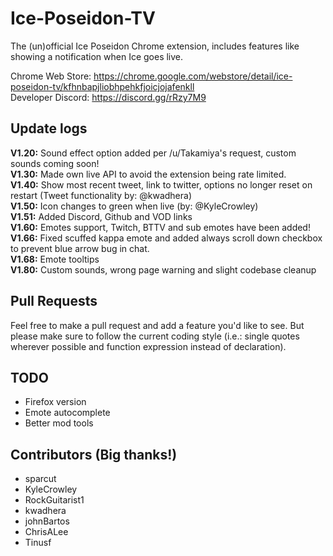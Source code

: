 # Ice-Poseidon-TV
The (un)official Ice Poseidon Chrome extension, includes features like showing a notification when Ice goes live.

Chrome Web Store: https://chrome.google.com/webstore/detail/ice-poseidon-tv/kfhnbapjliobhpehkfjoicjojafenkll  
Developer Discord: https://discord.gg/rRzy7M9

## Update logs
**V1.20:** Sound effect option added per /u/Takamiya's request, custom sounds coming soon!  
**V1.30:** Made own live API to avoid the extension being rate limited.  
**V1.40:** Show most recent tweet, link to twitter, options no longer reset on restart (Tweet functionality by: @kwadhera)  
**V1.50:** Icon changes to green when live (by: @KyleCrowley)  
**V1.51:** Added Discord, Github and VOD links  
**V1.60:** Emotes support, Twitch, BTTV and sub emotes have been added!  
**V1.66:** Fixed scuffed kappa emote and added always scroll down checkbox to prevent blue arrow bug in chat.  
**V1.68:** Emote tooltips  
**V1.80:** Custom sounds, wrong page warning and slight codebase cleanup

## Pull Requests
Feel free to make a pull request and add a feature you'd like to see. But please make sure to follow the current coding style (i.e.: single quotes wherever possible and function expression instead of declaration).

## TODO
- Firefox version
- Emote autocomplete
- Better mod tools

## Contributors (Big thanks!)
- sparcut 
- KyleCrowley
- RockGuitarist1
- kwadhera
- johnBartos
- ChrisALee
- Tinusf
